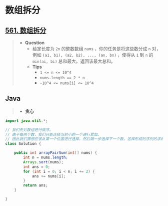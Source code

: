 # 数组拆分

## [561. 数组拆分](https://leetcode.cn/problems/array-partition/)

> - **Question**
>   - 给定长度为 `2n` 的整数数组 `nums` ，你的任务是将这些数分成 `n` 对，例如 `(a1, b1), (a2, b2), ..., (an, bn)` ，使得从 `1` 到 `n` 的 `min(ai, bi)` 总和最大。返回该最大总和。
>   - **Tips**
>     - `1 <= n <= 10^4`
>     - `nums.length == 2 * n`
>     - `-10^4 <= nums[i] <= 10^4`

## Java

> - **贪心**

```java
import java.util.*;

// 我们先对数组进行排序。
// 由于每两个数，我们只能选择当前小的一个进行累加。
// 因此我们猜想应该从第一个位置进行选择，然后隔一步选择下一个数。这样形成的序列的求和值最大。
class Solution {

    public int arrayPairSum(int[] nums) {
        int n = nums.length;
        Arrays.sort(nums);
        int ans = 0;
        for (int i = 0; i < n; i += 2) {
            ans += nums[i];
        }
        return ans;
    }

}
```
